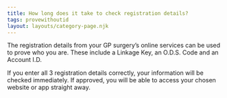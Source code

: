 ```yaml
---
title: How long does it take to check registration details?
tags: provewithoutid
layout: layouts/category-page.njk
---
```


The registration details from your GP surgery’s online services can be used to prove who you are. These include a Linkage Key, an O.D.S. Code and an Account I.D. 

If you enter all 3 registration details correctly, your information will be checked immediately. If approved, you will be able to access your chosen website or app straight away.

